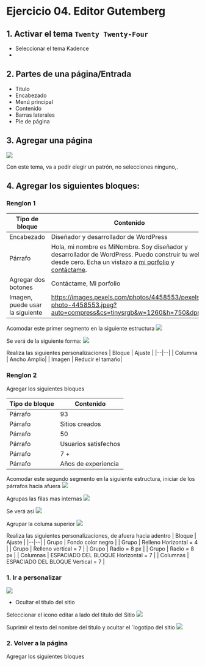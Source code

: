 # Ejercicio 04. Editor Gutemberg

## 1. Activar el tema `Twenty Twenty-Four`
- Seleccionar el tema Kadence
- 
## 2. Partes de una página/Entrada
- Titulo
- Encabezado
- Menú principal
- Contenido
- Barras laterales
- Pie de página

## 3. Agregar una página 

![](https://i.imgur.com/MfRZ27f.png)

Con este tema, va a pedir elegir un patrón, no selecciones ninguno,.
## 4. Agregar los siguientes bloques:
### Renglon 1

|Tipo de bloque| Contenido |
|--|--|
|Encabezado | Diseñador y desarrollador de WordPress|
|Párrafo | Hola, mi nombre es MiNombre. Soy diseñador y desarrollador de WordPress. Puedo construir tu web desde cero. Echa un vistazo a [mi porfolio](#portfolio) y [contáctame](#contact).|
| Agregar dos botones | Contáctame, Mi porfolio|
| Imagen, puede usar la siguiente | https://images.pexels.com/photos/4458553/pexels-photo-4458553.jpeg?auto=compress&cs=tinysrgb&w=1260&h=750&dpr=1 |

Acomodar este primer segmento en la siguiente estructura
![](https://i.imgur.com/5qklHIO.png)

Se verá de la siguiente forma:
![](https://i.imgur.com/RYoKXOo.png)

Realiza las siguientes personalizaciones
| Bloque |  Ajuste |
|--|--|
| Columna | Ancho Amplio|
| Imagen | Reducir el tamaño|


### Renglon 2
Agregar los siguientes bloques

|Tipo de bloque| Contenido |
|--|--|
| Párrafo | 93 |
| Párrafo | Sitios creados |
| Párrafo | 50 |
| Párrafo | Usuarios satisfechos |
| Párrafo | 7 + | 
| Párrafo | Años de experiencia |
Acomodar este segundo segmento en la siguiente estructura, iniciar de los párrafos hacia afuera
![](https://i.imgur.com/PUrmIHL.png)

Agrupas las filas mas internas
![](https://i.imgur.com/JZ2yI2h.png)

Se verá así
![](https://i.imgur.com/znVfAYP.png)

Agrupar la columa superior
![](https://i.imgur.com/EET3LG0.png)

Realiza las siguientes personalizaciones, de afuera hacia adentro
| Bloque |  Ajuste |
|--|--|
| Grupo | Fondo color negro |
| Grupo | Relleno Horizontal = 4 |
| Grupo | Relleno vertical = 7 |
| Grupo | Radio = 8 px |
| Grupo | Radio = 8 px |
| Columnas | ESPACIADO DEL BLOQUE Horizontal = 7 |
| Columnas | ESPACIADO DEL BLOQUE Vertical = 7 |





### 1. Ir  a personalizar
![](https://i.imgur.com/9G9aRGA.png)

- Ocultar el título del sitio

Seleccionar el icono editar a lado del titulo del Sitio
![](https://i.imgur.com/C4Hr6VF.png)

Suprimir el texto del nombre del titulo y ocultar el ´logotipo del sitio
![](https://i.imgur.com/cl2Qx3Q.png)

### 2. Volver a la página 

Agregar los siguientes bloques


<!--stackedit_data:
eyJoaXN0b3J5IjpbMTExMzkxNzIxLDY5ODAzNDYyMiwtNDAyMT
k4NDI3LDE1OTExNzAyNzgsLTIwODg3ODM3NzEsMTk0NjE2ODIz
Myw1MDEwNjI5NF19
-->